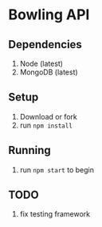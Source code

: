 # Bowling API

## Dependencies
1. Node (latest)
2. MongoDB (latest)

## Setup
1. Download or fork
2. run `npm install`

## Running
1. run `npm start` to begin

## TODO
1. fix testing framework
